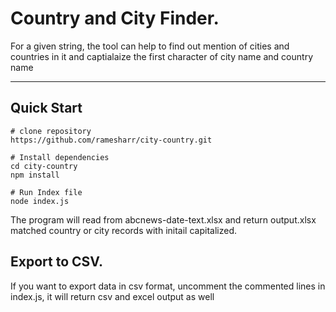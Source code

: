# Country and City Finder.

For a given string, the tool can help to find out mention of cities and countries in it and captialaize the first character of city name and country name

----

## Quick Start


```
# clone repository
https://github.com/ramesharr/city-country.git

# Install dependencies
cd city-country
npm install

# Run Index file
node index.js

```
The program will read from abcnews-date-text.xlsx and return output.xlsx matched country or city records with initail capitalized.

## Export to CSV.

If you want to export data in csv format, uncomment the commented lines in index.js, it will return csv and excel output as well
